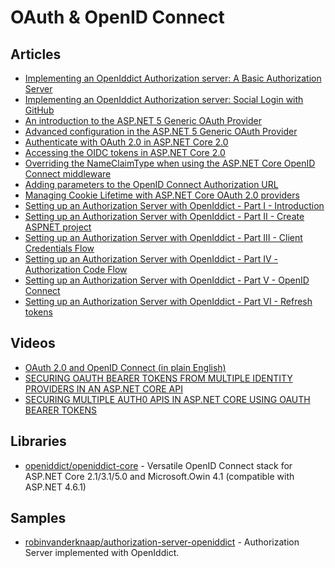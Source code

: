 # OAuth & OpenID Connect

## Articles
- [Implementing an OpenIddict Authorization server: A Basic Authorization Server](https://www.jerriepelser.com/blog/implementing-openiddict-authorization-server-part-1/)
- [Implementing an OpenIddict Authorization server: Social Login with GitHub](https://www.jerriepelser.com/blog/implementing-openiddict-authorization-server-part-2/)
- [An introduction to the ASP.NET 5 Generic OAuth Provider](https://www.jerriepelser.com/blog/introduction-to-aspnet5-generic-oauth-provider/)
- [Advanced configuration in the ASP.NET 5 Generic OAuth Provider](https://www.jerriepelser.com/blog/advanced-configuration-in-the-aspnet5-generic-oauth-provider/)
- [Authenticate with OAuth 2.0 in ASP.NET Core 2.0](https://www.jerriepelser.com/blog/authenticate-oauth-aspnet-core-2/)
- [Accessing the OIDC tokens in ASP.NET Core 2.0](https://www.jerriepelser.com/blog/accessing-tokens-aspnet-core-2/)
- [Overriding the NameClaimType when using the ASP.NET Core OpenID Connect middleware](https://www.jerriepelser.com/blog/overriding-name-claimtype-aspnetcore-oidc/)
- [Adding parameters to the OpenID Connect Authorization URL](https://www.jerriepelser.com/blog/adding-parameters-to-openid-connect-authorization-url/)
- [Managing Cookie Lifetime with ASP.NET Core OAuth 2.0 providers](https://www.jerriepelser.com/blog/managing-session-lifetime-aspnet-core-oauth-providers/)
- [Setting up an Authorization Server with OpenIddict - Part I - Introduction](https://dev.to/robinvanderknaap/setting-up-an-authorization-server-with-openiddict-part-i-introduction-4jid)
- [Setting up an Authorization Server with OpenIddict - Part II - Create ASPNET project](https://dev.to/robinvanderknaap/setting-up-an-authorization-server-with-openiddict-part-ii-create-aspnet-project-4949)
- [Setting up an Authorization Server with OpenIddict - Part III - Client Credentials Flow](https://dev.to/robinvanderknaap/setting-up-an-authorization-server-with-openiddict-part-iii-client-credentials-flow-55lp)
- [Setting up an Authorization Server with OpenIddict - Part IV - Authorization Code Flow](https://dev.to/robinvanderknaap/setting-up-an-authorization-server-with-openiddict-part-iv-authorization-code-flow-3eh8)
- [Setting up an Authorization Server with OpenIddict - Part V - OpenID Connect](https://dev.to/robinvanderknaap/setting-up-an-authorization-server-with-openiddict-part-v-openid-connect-a8j)
- [Setting up an Authorization Server with OpenIddict - Part VI - Refresh tokens](https://dev.to/robinvanderknaap/setting-up-an-authorization-server-with-openiddict-part-vi-refresh-tokens-5669)
## Videos
- [OAuth 2.0 and OpenID Connect (in plain English)](https://www.youtube.com/watch?v=996OiexHze0)
- [SECURING OAUTH BEARER TOKENS FROM MULTIPLE IDENTITY PROVIDERS IN AN ASP.NET CORE API](https://damienbod.com/2021/05/17/securing-multiple-identity-provider-oauth-bearer-tokens-in-an-asp-net-core-api/)
- [SECURING MULTIPLE AUTH0 APIS IN ASP.NET CORE USING OAUTH BEARER TOKENS](https://damienbod.com/2021/04/19/securing-multiple-auth0-apis-in-asp-net-core-using-oauth-bearer-tokens/)

## Libraries
- [openiddict/openiddict-core](https://github.com/openiddict/openiddict-core) - Versatile OpenID Connect stack for ASP.NET Core 2.1/3.1/5.0 and Microsoft.Owin 4.1 (compatible with ASP.NET 4.6.1)

## Samples
- [robinvanderknaap/authorization-server-openiddict](https://github.com/robinvanderknaap/authorization-server-openiddict) - Authorization Server implemented with OpenIddict.
